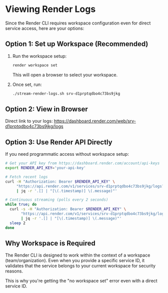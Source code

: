 # Viewing Render Logs

Since the Render CLI requires workspace configuration even for direct service access, here are your options:

## Option 1: Set up Workspace (Recommended)

1. Run the workspace setup:
   ```bash
   render workspace set
   ```
   This will open a browser to select your workspace.

2. Once set, run:
   ```bash
   ./stream-render-logs.sh srv-d1prptqdbo4c73bs9jkg
   ```

## Option 2: View in Browser

Direct link to your logs:
https://dashboard.render.com/web/srv-d1prptqdbo4c73bs9jkg/logs

## Option 3: Use Render API Directly

If you need programmatic access without workspace setup:

```bash
# Get your API key from https://dashboard.render.com/account/api-keys
export RENDER_API_KEY='your-api-key'

# Fetch recent logs
curl -H "Authorization: Bearer $RENDER_API_KEY" \
     "https://api.render.com/v1/services/srv-d1prptqdbo4c73bs9jkg/logs?tail=100" \
     | jq -r '.[] | "[\(.timestamp)] \(.message)"'

# Continuous streaming (polls every 2 seconds)
while true; do
  curl -s -H "Authorization: Bearer $RENDER_API_KEY" \
       "https://api.render.com/v1/services/srv-d1prptqdbo4c73bs9jkg/logs?tail=50" \
       | jq -r '.[] | "[\(.timestamp)] \(.message)"'
  sleep 2
done
```

## Why Workspace is Required

The Render CLI is designed to work within the context of a workspace (team/organization). Even when you provide a specific service ID, it validates that the service belongs to your current workspace for security reasons.

This is why you're getting the "no workspace set" error even with a direct service ID.